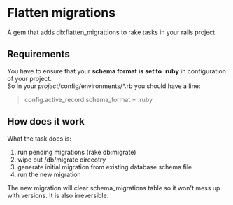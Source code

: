 Flatten migrations
===================

A gem that adds db:flatten_migrattions to rake tasks in your rails project.

Requirements
------------

You have to ensure that your **schema format is set to :ruby** in configuration of
your project.  
So in your *project*/config/environments/*.rb you should have a line:  
> config.active_record.schema_format = :ruby

How does it work
----------------

What the task does is:

  1. run pending migrations (rake db:migrate)
  2. wipe out <PROJECT>/db/migrate direcotry
  3. generate initial migration from existing database schema file
  4. run the new migration

The new migration will clear schema_migrations table so it won't mess up
with versions. It is also irreversible.